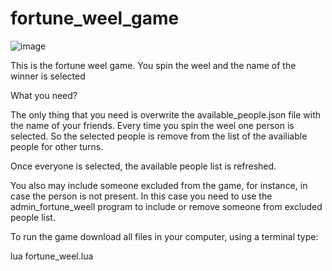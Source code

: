 # fortune_weel_game

![image](https://github.com/user-attachments/assets/cfc63957-c781-407c-8183-efd6f0d84d21)


This is the fortune weel game. You spin the weel and the name of the winner is selected

What you need?

The only thing that you need is overwrite the available_people.json file with the name of your friends.
Every time you spin the weel one person is selected. So the selected people is remove from the list of the availiable people for other turns.

Once everyone is selected, the available people list is refreshed.

You also may include someone excluded from the game, for instance, in case the person is not present. In this case you need to use the admin_fortune_weell 
program to include or remove someone from excluded people list.

To run the game download all files in your computer, using a terminal type:

lua fortune_weel.lua
